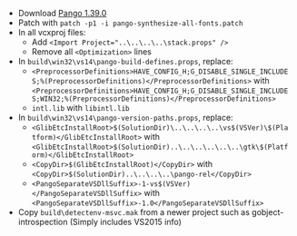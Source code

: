 * Download [Pango 1.39.0](http://ftp.gnome.org/pub/GNOME/sources/pango/1.39/pango-1.39.0.tar.xz)
* Patch with `patch -p1 -i pango-synthesize-all-fonts.patch`
* In all vcxproj files:
	* Add `<Import Project="..\..\..\..\stack.props" />`
	* Remove all `<Optimization>` lines
* In `build\win32\vs14\pango-build-defines.props`, replace:
	* `<PreprocessorDefinitions>HAVE_CONFIG_H;G_DISABLE_SINGLE_INCLUDES;%(PreprocessorDefinitions)</PreprocessorDefinitions>` with `<PreprocessorDefinitions>HAVE_CONFIG_H;G_DISABLE_SINGLE_INCLUDES;WIN32;%(PreprocessorDefinitions)</PreprocessorDefinitions>`
	* `intl.lib` with `libintl.lib`
* In `build\win32\vs14\pango-version-paths.props`, replace:
	* `<GlibEtcInstallRoot>$(SolutionDir)\..\..\..\..\vs$(VSVer)\$(Platform)</GlibEtcInstallRoot>` with `<GlibEtcInstallRoot>$(SolutionDir)..\..\..\..\..\..\gtk\$(Platform)</GlibEtcInstallRoot>`
	* `<CopyDir>$(GlibEtcInstallRoot)</CopyDir>` with `<CopyDir>$(SolutionDir)..\..\..\..\pango-rel</CopyDir>`
	* `<PangoSeparateVSDllSuffix>-1-vs$(VSVer)</PangoSeparateVSDllSuffix>` with `<PangoSeparateVSDllSuffix>-1.0</PangoSeparateVSDllSuffix>`
* Copy `build\detectenv-msvc.mak` from a newer project such as gobject-introspection (Simply includes VS2015 info)
